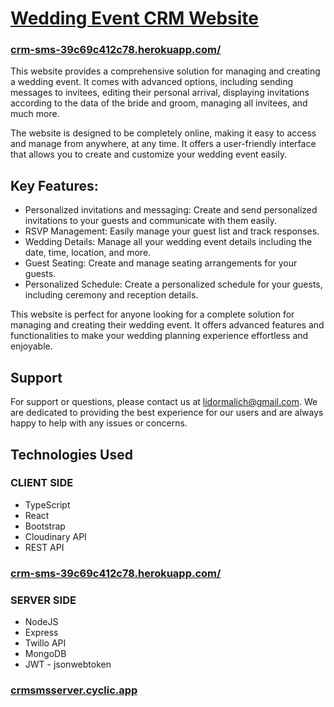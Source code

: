 # [Wedding Event CRM Website ](https://crm-sms-39c69c412c78.herokuapp.com/)  
### [crm-sms-39c69c412c78.herokuapp.com/](https://crm-sms-39c69c412c78.herokuapp.com/)

This website provides a comprehensive solution for managing and creating a wedding event. It comes with advanced options, including sending messages to invitees, editing their personal arrival, displaying invitations according to the data of the bride and groom, managing all invitees, and much more.

The website is designed to be completely online, making it easy to access and manage from anywhere, at any time. It offers a user-friendly interface that allows you to create and customize your wedding event easily.

## Key Features:

-   Personalized invitations and messaging: Create and send personalized invitations to your guests and communicate with them easily.
-   RSVP Management: Easily manage your guest list and track responses.
-   Wedding Details: Manage all your wedding event details including the date, time, location, and more.
-   Guest Seating: Create and manage seating arrangements for your guests.
-   Personalized Schedule: Create a personalized schedule for your guests, including ceremony and reception details.


This website is perfect for anyone looking for a complete solution for managing and creating their wedding event. It offers advanced features and functionalities to make your wedding planning experience effortless and enjoyable.

## Support

For support or questions, please contact us at [lidormalich@gmail.com](mailto:lidormalich@gmail.com). We are dedicated to providing the best experience for our users and are always happy to help with any issues or concerns.

## Technologies Used

 ### CLIENT SIDE
-   TypeScript
-   React
- Bootstrap
-  Cloudinary API
-   REST API

### [crm-sms-39c69c412c78.herokuapp.com/](https://crm-sms-39c69c412c78.herokuapp.com/)


### SERVER SIDE
-   NodeJS
-   Express
-   Twillo API
- MongoDB
- JWT - jsonwebtoken
### [crmsmsserver.cyclic.app](https://crmsmsserver.cyclic.app/api/lidor)
